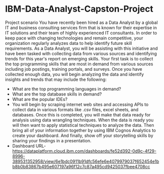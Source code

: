 # IBM-Data-Analyst-Capston-Project
Project scenario
You have recently been hired as a Data Analyst by a global IT and business consulting services firm that is known for their expertise in IT solutions and their team of highly experienced IT consultants. In order to keep pace with changing technologies and remain competitive, your organization regularly analyzes data to help identify future skill requirements. As a Data Analyst, you will be assisting with this initiative and have been tasked with collecting data from various sources and identifying trends for this year's report on emerging skills.
Your first task is to collect the top programming skills that are most in demand from various sources including job postings, training portals, and surveys. Once you have collected enough data, you will begin analyzing the data and identify insights and trends that may include the following: 
* What are the top programming languages in demand?
* What are the top database skills in demand?
* What are the popular IDEs?
* You will begin by scraping internet web sites and accessing APIs to collect data in various formats like .csv files, excel sheets, and databases. Once this is completed, you will make that data ready for analysis using data wrangling techniques. When the data is ready you will then want to apply statistical techniques to analyze the data. Then bring all of your information together by using IBM Cognos Analytics to create your dashboard. And finally, show off your storytelling skills by sharing your findings in a presentation.
* Dashboard URL-https://dataplatform.cloud.ibm.com/dashboards/fe52d392-0d9c-4f29-8996-389531352958/view/6e1bdc0911b91dfc56efe6e4079979037f652454e1bb8b0b83867b495e607197a96f12c7c87a495cd9425037fbee4708cc
